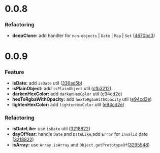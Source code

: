 # 0.0.8

### Refactoring

- **deepClone:** add handler for `non-objects` | `Date` | `Map` | `Set` ([<u>4670bc3</u>](https://github.com/LcLoveStudy/-lichang666/commit/4670bc3c4bcbe7232610411c7062b0fb0b06e1c4))

# 0.0.9

### Feature

- **isDate:** add `isDate` util ([<u>336ad5b</u>](https://github.com/LcLoveStudy/-lichang666/commit/336ad5b174e8544cd58b61e28d6bf5d59b9bf03c))
- **isPlainObject:** add `isPlainObject` util ([<u>cfb3212</u>](https://github.com/LcLoveStudy/-lichang666/commit/cfb3212422ca8f66b40a3fab82d400fed9b5adcc))
- **darkenHexColor:** add `darkenHexColor` util ([<u>e94cd2e</u>](https://github.com/LcLoveStudy/-lichang666/commit/e94cd2e6103bf03fada587e4ca6813f91ffce7cb))
- **hexToRgbaWithOpacity:** add `hexToRgbaWithOpacity` util ([<u>e94cd2e</u>](https://github.com/LcLoveStudy/-lichang666/commit/e94cd2e6103bf03fada587e4ca6813f91ffce7cb))
- **lightenHexColor:** add `lightenHexColor` util ([<u>e94cd2e</u>](https://github.com/LcLoveStudy/-lichang666/commit/e94cd2e6103bf03fada587e4ca6813f91ffce7cb))

### Refactoring

- **isDateLike:** use `isDate` util ([<u>3218822</u>](https://github.com/LcLoveStudy/-lichang666/commit/3218822490fb2d719b56c49aea2ff13539bad403))
- **dayOfYear:** handle `Date` and `DateLike`,add `Error` for `invalid` date ([<u>3218822</u>](https://github.com/LcLoveStudy/-lichang666/commit/3218822490fb2d719b56c49aea2ff13539bad403))
- **isArray:** use `Array.isArray` and `Object.getPrototypeOf`([<u>3295548</u>](https://github.com/LcLoveStudy/-lichang666/commit/3295548234ac79603900c6237763909b3ad2ecdd))
